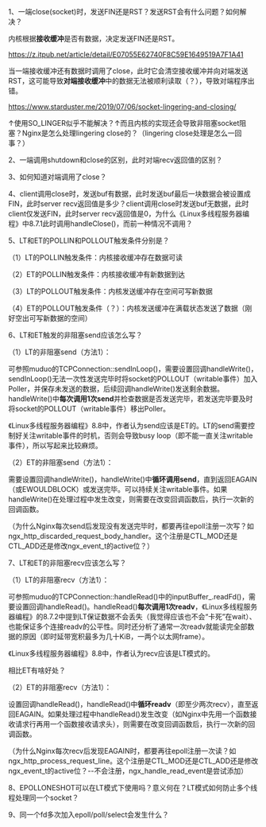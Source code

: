 1、一端close(socket)时，发送FIN还是RST？发送RST会有什么问题？如何解决？

内核根据**接收缓冲**是否有数据，决定发送FIN还是RST。

https://z.itpub.net/article/detail/E07055E62740F8C59E1649519A7F1A41

当一端接收缓冲还有数据时调用了close，此时它会清空接收缓冲并向对端发送RST，这可能导致**对端接收缓冲**中的数据无法被顺利读取（？），导致对端程序出错。

https://www.starduster.me/2019/07/06/socket-lingering-and-closing/

↑使用SO_LINGER似乎不能解决？↑而且内核的实现还会导致非阻塞socket阻塞？Nginx是怎么处理lingering close的？（lingering close处理是怎么一回事？）





2、一端调用shutdown和close的区别，此时对端recv返回值的区别？





3、如何知道对端调用了close？





4、client调用close时，发送buf有数据，此时发送buf最后一块数据会被设置成FIN，此时server recv返回值是多少？client调用close时发送buf无数据，此时client仅发送FIN，此时server recv返回值是0，为什么《Linux多线程服务器编程》中8.7.1此时调用handleClose()，而前一种情况不调用？



5、LT和ET的POLLIN和POLLOUT触发条件分别是？

（1）LT的POLLIN触发条件：内核接收缓冲存在数据可读

（2）ET的POLLIN触发条件：内核接收缓冲有新数据到达

（3）LT的POLLOUT触发条件：内核发送缓冲存在空间可写新数据

（4）ET的POLLOUT触发条件（？）：内核发送缓冲在满载状态发送了数据（刚好空出可写新数据的空间）



6、LT和ET触发的非阻塞send应该怎么写？

（1）LT的非阻塞send（方法1）：

可参照muduo的TCPConnection::sendInLoop()，需要设置回调handleWrite()，sendInLoop()无法一次性发送完毕时将socket的POLLOUT（writable事件）加入Poller，并保存未发送的数据，后续回调handleWrite()发送剩余数据。handleWrite()中**每次调用1次send**并检查数据是否发送完毕，若发送完毕要及时将socket的POLLOUT（writable事件）移出Poller。

《Linux多线程服务器编程》8.8中，作者认为send应该是ET的。LT的send需要控制好关注writable事件的时机，否则会导致busy loop（即不能一直关注writable事件），所以写起来比较麻烦。

（2）ET的非阻塞send（方法1）：

需要设置回调handleWrite()，handleWrite()中**循环调用send**，直到返回EAGAIN（或EWOULDBLOCK）或发送完毕。可以持续关注writable事件。如果handleWrite()在处理过程中发生改变，则需要在改变回调函数后，执行一次新的回调函数。

（为什么Nginx每次send后发现没有发送完毕时，都要再往epoll注册一次写？如ngx_http_discarded_request_body_handler。这个注册是CTL_MOD还是CTL_ADD还是修改ngx_event_t的active位？）



7、LT和ET的非阻塞recv应该怎么写？

（1）LT的非阻塞recv（方法1）：

可参照muduo的TCPConnection::handleRead()中的inputBuffer_.readFd()，需要设置回调handleRead()。handleRead()**每次调用1次readv**，《Linux多线程服务器编程》的8.7.2中提到LT保证数据不会丢失（我觉得应该也不会“卡死”在wait）、也能保证多个连接readv的公平性。同时还分析了通常一次readv就能读完全部数据的原因（即时延带宽积最多为几十KiB，一两个以太网frame）。

《Linux多线程服务器编程》8.8中，作者认为recv应该是LT模式的。

相比ET有啥好处？

（2）ET的非阻塞recv（方法1）：

设置回调handleRead()，handleRead()中**循环readv**（即至少两次recv），直至返回EAGAIN。如果处理过程中handleRead()发生改变（如Nginx中先用一个函数接收请求行再用一个函数接收请求头），则需要在改变回调函数后，执行一次新的回调函数。

（为什么Nginx每次recv后发现EAGAIN时，都要再往epoll注册一次读？如ngx_http_process_request_line。这个注册是CTL_MOD还是CTL_ADD还是修改ngx_event_t的active位？--不会注册，ngx_handle_read_event是尝试添加）



8、EPOLLONESHOT可以在LT模式下使用吗？意义何在？LT模式如何防止多个线程处理同一个socket？



9、同一个fd多次加入epoll/poll/select会发生什么？



